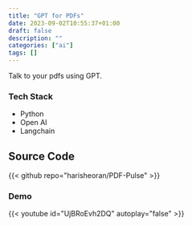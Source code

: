 ```yaml
---
title: "GPT for PDFs"
date: 2023-09-02T10:55:37+01:00
draft: false
description: ""
categories: ["ai"]
tags: []
---
```


Talk to your pdfs using GPT.

### Tech Stack
- Python
- Open AI
- Langchain

## Source Code
{{< github repo="harisheoran/PDF-Pulse" >}}

### Demo
{{< youtube id="UjBRoEvh2DQ" autoplay="false" >}}
